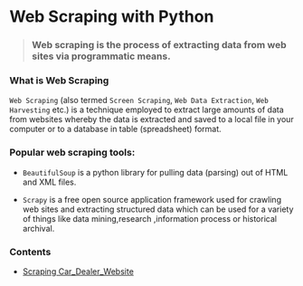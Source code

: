 # Web Scraping with Python
> ### Web scraping is the process of extracting data from web sites via programmatic means.


### What is Web Scraping
`Web Scraping` (also termed `Screen Scraping`, `Web Data Extraction`, `Web Harvesting` etc.) is a technique employed to extract large amounts of data from websites whereby the data is extracted and saved to a local file in your computer or to a database in table (spreadsheet) format.


### Popular web scraping tools:

- `BeautifulSoup`  is a python library for pulling data (parsing) out of HTML and XML files.

- `Scrapy` is a free open source application framework used for crawling web sites and extracting structured data which can be used for a variety of things like data mining,research ,information process or historical archival.  

### Contents
- [Scraping Car_Dealer_Website](https://github.com/sanikamal/web-scraping-with-python/blob/main/notebook/Web_Scraping_a_Car_Dealer_Website.ipynb)

